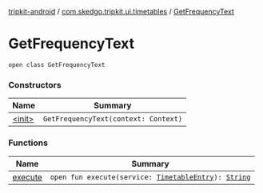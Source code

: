 [tripkit-android](../../index.md) / [com.skedgo.tripkit.ui.timetables](../index.md) / [GetFrequencyText](./index.md)

# GetFrequencyText

`open class GetFrequencyText`

### Constructors

| Name | Summary |
|---|---|
| [&lt;init&gt;](-init-.md) | `GetFrequencyText(context: Context)` |

### Functions

| Name | Summary |
|---|---|
| [execute](execute.md) | `open fun execute(service: `[`TimetableEntry`](../../com.skedgo.tripkit.ui.model/-timetable-entry/index.md)`): `[`String`](https://kotlinlang.org/api/latest/jvm/stdlib/kotlin/-string/index.html) |
